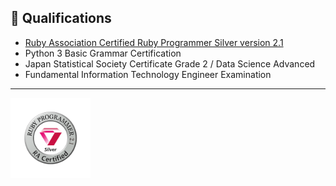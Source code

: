 ## 📜 Qualifications

- [Ruby Association Certified Ruby Programmer Silver version 2.1](https://www.credential.net/c985f2eb-bcea-4397-8177-51a4a51385db)
- Python 3 Basic Grammar Certification
- Japan Statistical Society Certificate Grade 2 / Data Science Advanced
- Fundamental Information Technology Engineer Examination

---

<img width="128px" src="https://raw.githubusercontent.com/yudukikun5120/yudukikun5120/main/emblems/logo_silver_v21.svg">

<!--
**yudukikun5120/yudukikun5120** is a ✨ _special_ ✨ repository because its `README.md` (this file) appears on your GitHub profile.

Here are some ideas to get you started:

- 🔭 I’m currently working on ...
- 🌱 I’m currently learning ...
- 👯 I’m looking to collaborate on ...
- 🤔 I’m looking for help with ...
- 💬 Ask me about ...
- 📫 How to reach me: ...
- 😄 Pronouns: ...
- ⚡ Fun fact: ...
-->
